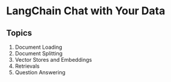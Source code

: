 # LangChain Chat with Your Data

## Topics

1. Document Loading
2. Document Splitting
3. Vector Stores and Embeddings
4. Retrievals
5. Question Answering
 

